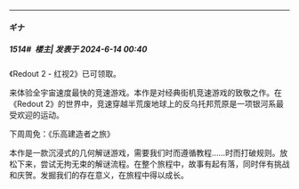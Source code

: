 ﻿
*****

####  ギナ  
##### 1514#         楼主| 发表于 2024-6-14 00:40

《Redout 2 - 红视2》已可领取。

来体验全宇宙速度最快的竞速游戏。本作是对经典街机竞速游戏的致敬之作。在《Redout 2》的世界中，竞速穿越半荒废地球上的反乌托邦荒原是一项银河系最受欢迎的运动。

下周周免：《乐高建造者之旅》

本作是一款沉浸式的几何解谜游戏，需要我们时而遵循教程……时而打破规则。放松下来，尝试无拘无束的解谜流程。在整个旅程中，故事有起有落，同时伴有挑战和庆贺。发掘我们的存在意义，在旅程中得以成长。

